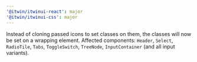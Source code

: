 ```yaml
---
'@itwin/itwinui-react': major
'@itwin/itwinui-css': major
---
```


Instead of cloning passed icons to set classes on them, the classes will now be set on a wrapping element. Affected components: `Header`, `Select`, `RadioTile`, `Tabs`, `ToggleSwitch`, `TreeNode`, `InputContainer` (and all input variants).
